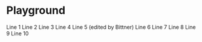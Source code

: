 # Playground
Line 1
Line 2
Line 3
Line 4
Line 5 (edited by Bittner)
Line 6
Line 7
Line 8
Line 9
Line 10